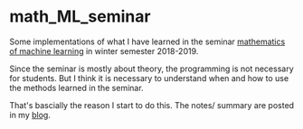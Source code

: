 # math_ML_seminar

Some implementations of what I have learned in the seminar [mathematics of machine learning](https://www.mi.fu-berlin.de/en/math/groups/ag-math_machine_learning/teaching/machine-learning4.html) in winter semester 2018-2019.

Since the seminar is mostly about theory, the programming is not necessary for students. But I think it is necessary to understand when and how to use the methods learned in the seminar.

That's bascially the reason I start to do this. The notes/ summary are posted in my [blog](https://dorianhe.github.io/).
